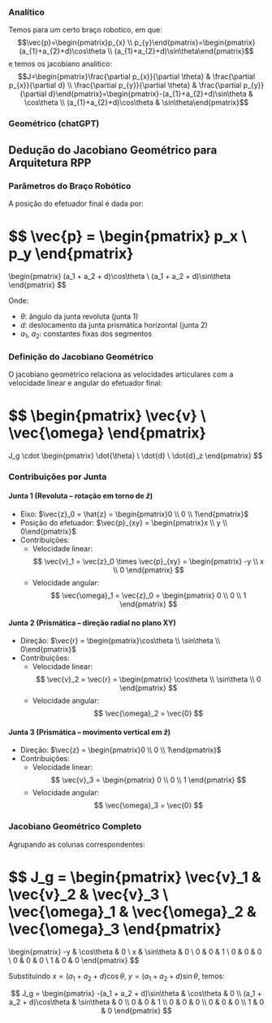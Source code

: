 ### Analítico
Temos para um certo braço robotico, em que:
$$\vec{p}=\begin{pmatrix}p_{x} \\ p_{y}\end{pmatrix}=\begin{pmatrix}(a_{1}+a_{2}+d)\cos\theta \\ (a_{1}+a_{2}+d)\sin\theta\end{pmatrix}$$
e temos os jacobiano analitico:
$$J=\begin{pmatrix}\frac{\partial p_{x}}{\partial \theta} & \frac{\partial p_{x}}{\partial d} \\ \frac{\partial p_{y}}{\partial \theta} & \frac{\partial p_{y}}{\partial d}\end{pmatrix}=\begin{pmatrix}-(a_{1}+a_{2}+d)\sin\theta & \cos\theta \\ (a_{1}+a_{2}+d)\cos\theta & \sin\theta\end{pmatrix}$$

### Geométrico (chatGPT)
## Dedução do Jacobiano Geométrico para Arquitetura RPP

### Parâmetros do Braço Robótico

A posição do efetuador final é dada por:

$$
\vec{p} =
\begin{pmatrix}
p_x \\
p_y
\end{pmatrix}
=
\begin{pmatrix}
(a_1 + a_2 + d)\cos\theta \\
(a_1 + a_2 + d)\sin\theta
\end{pmatrix}
$$

Onde:
- $\theta$: ângulo da junta revoluta (junta 1)
- $d$: deslocamento da junta prismática horizontal (junta 2)
- $a_1$, $a_2$: constantes fixas dos segmentos

### Definição do Jacobiano Geométrico

O jacobiano geométrico relaciona as velocidades articulares com a velocidade linear e angular do efetuador final:

$$
\begin{pmatrix}
\vec{v} \\
\vec{\omega}
\end{pmatrix}
=
J_g \cdot
\begin{pmatrix}
\dot{\theta} \\
\dot{d} \\
\dot{d}_z
\end{pmatrix}
$$

### Contribuições por Junta

#### Junta 1 (Revoluta – rotação em torno de $\hat{z}$)

- Eixo: $\vec{z}_0 = \hat{z} = \begin{pmatrix}0 \\ 0 \\ 1\end{pmatrix}$
- Posição do efetuador: $\vec{p}_{xy} = \begin{pmatrix}x \\ y \\ 0\end{pmatrix}$
- Contribuições:
  - Velocidade linear: 
    $$
    \vec{v}_1 = \vec{z}_0 \times \vec{p}_{xy} =
    \begin{pmatrix}
    -y \\
    x \\
    0
    \end{pmatrix}
    $$
  - Velocidade angular: 
    $$
    \vec{\omega}_1 = \vec{z}_0 =
    \begin{pmatrix}
    0 \\
    0 \\
    1
    \end{pmatrix}
    $$

#### Junta 2 (Prismática – direção radial no plano XY)

- Direção: $\vec{r} = \begin{pmatrix}\cos\theta \\ \sin\theta \\ 0\end{pmatrix}$
- Contribuições:
  - Velocidade linear:
    $$
    \vec{v}_2 = \vec{r} = 
    \begin{pmatrix}
    \cos\theta \\
    \sin\theta \\
    0
    \end{pmatrix}
    $$
  - Velocidade angular:
    $$
    \vec{\omega}_2 = \vec{0}
    $$

#### Junta 3 (Prismática – movimento vertical em $\hat{z}$)

- Direção: $\vec{z} = \begin{pmatrix}0 \\ 0 \\ 1\end{pmatrix}$
- Contribuições:
  - Velocidade linear:
    $$
    \vec{v}_3 =
    \begin{pmatrix}
    0 \\
    0 \\
    1
    \end{pmatrix}
    $$
  - Velocidade angular:
    $$
    \vec{\omega}_3 = \vec{0}
    $$

### Jacobiano Geométrico Completo

Agrupando as colunas correspondentes:

$$
J_g =
\begin{pmatrix}
\vec{v}_1 & \vec{v}_2 & \vec{v}_3 \\
\vec{\omega}_1 & \vec{\omega}_2 & \vec{\omega}_3
\end{pmatrix}
=
\begin{pmatrix}
 -y & \cos\theta & 0 \\
 x & \sin\theta & 0 \\
 0 & 0 & 1 \\
 0 & 0 & 0 \\
 0 & 0 & 0 \\
 1 & 0 & 0
\end{pmatrix}
$$

Substituindo $x = (a_1 + a_2 + d)\cos\theta$, $y = (a_1 + a_2 + d)\sin\theta$, temos:

$$
J_g =
\begin{pmatrix}
 -(a_1 + a_2 + d)\sin\theta & \cos\theta & 0 \\
 (a_1 + a_2 + d)\cos\theta & \sin\theta & 0 \\
 0 & 0 & 1 \\
 0 & 0 & 0 \\
 0 & 0 & 0 \\
 1 & 0 & 0
\end{pmatrix}
$$
